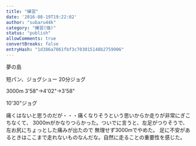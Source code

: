 ```yaml
---
title: "練習"
date: '2016-08-19T19:22:02'
author: "subaru44k"
category: "練習(強)"
status: "publish"
allowComments: true
convertBreaks: false
entryHash: "1d386a7061fbf3c703015148b2759906"
---
```

夢の島

短パン、ジョグシュー
20分ジョグ

3000m
3&#39;58"→4&#39;02"→3&#39;58"

10&#39;30"ジョグ

痛くはないと思うのだが・・・痛くなりそうという思いからか走りが非常にぎこちなくて、
3000mがかなりつらかった。ついでに言うと、左足がつりそうで、左お尻にちょっとした痛みが出たので
無理せず3000mでやめた。
足に不安があるときはここまで走れないものなんだな。自然に走ることの重要性を感じた。
